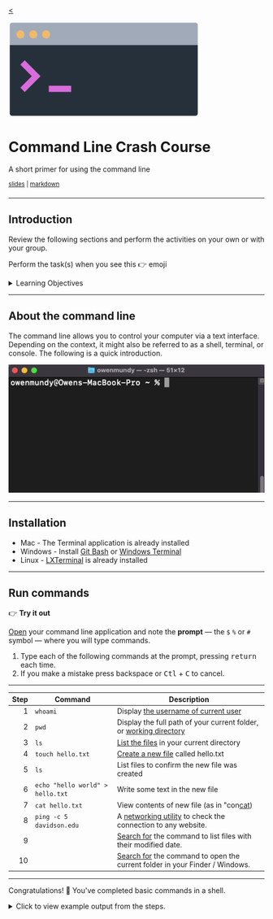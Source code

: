 <!-- paginate: true -->

[<](../README.md)

<img width="375" src="../assets/img/banner/banner-command-line.png">

# Command Line Crash Course

A short primer for using the command line

<sup class="small"><a href="../slides/command-line-crash-course.html">slides</a> | <a href="../topics/command-line-crash-course.md">markdown</a> </sup>

<!--
Presentation comments ...
-->


---


## Introduction

Review the following sections and perform the activities on your own or with your group.

Perform the task(s) when you see this 👉  emoji

<details>
<summary>Learning Objectives</summary>

Students who complete the following will be able to:

- Explain what the command line is and what it can do
- Open a command line program on their computer and execute basic commands
- Use a web reference to look up shell commands

</details>


---


## About the command line

The command line allows you to control your computer via a text interface. Depending on the context, it might also be referred to as a shell, terminal, or console. The following is a quick introduction.

<img width="600" src="../assets/img/command-line/command-line-hello-world.gif">


---


## Installation

- Mac - The Terminal application is already installed
- Windows - Install [Git Bash](https://gitforwindows.org/) or [Windows Terminal](https://www.microsoft.com/en-us/p/windows-terminal/9n0dx20hk701)
- Linux - [LXTerminal](https://www.raspberrypi.org/documentation/usage/terminal/) is already installed


---


## Run commands

👉 **Try it out**

[Open](basics.md#find-a-file-or-program) your command line application and note the **prompt** — the `$` `%` or `#` symbol — where you will type commands.

1. Type each of the following commands at the prompt, pressing <kbd>return</kbd> each time.
1. If you make a mistake press backspace or <kbd>Ctl</kbd> + <kbd>C</kbd> to cancel.


---


Step | Command | Description
---: | --- | ---
1 | `whoami` | Display [the username of current user](https://en.wikipedia.org/wiki/Whoami)
2 | `pwd` | Display the full path of your current folder, or [working directory](https://en.wikipedia.org/wiki/Pwd)
3 | `ls` | [List the files](https://en.wikipedia.org/wiki/Ls) in your current directory
4 | `touch hello.txt` | [Create a new file](https://en.wikipedia.org/wiki/Touch_(command)) called hello.txt
5 | `ls` | List files to confirm the new file was created
6 | `echo "hello world" > hello.txt` | Write some text in the new file
7 | `cat hello.txt` | View contents of new file (as in "con[cat](https://en.wikipedia.org/wiki/Cat_(Unix)enate"))
8 | `ping -c 5 davidson.edu` | A [networking utility](https://en.wikipedia.org/wiki/Ping_(networking_utility)) to check the connection to any website.
9 |   | [Search for](https://www.codecademy.com/articles/command-line-commands) the command to list files with their modified date.
10 |   | [Search for](https://learn.co/lessons/bash-navigation-osx) the command to open the current folder in your Finder / Windows.



---

Congratulations! 🎉 You've completed basic commands in a shell.

<details>
<summary>Click to view example output from the steps.</summary>

![crash course](../assets/img/command-line/command-line-crash-course.png)
![ping](../assets/img/command-line/command-line-ping.png)

</details>
